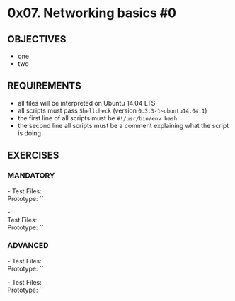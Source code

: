 # 0x07. Networking basics #0

## OBJECTIVES   
   * one
   * two

## REQUIREMENTS   
   * all files will be interpreted on Ubuntu 14.04 LTS
   * all scripts must pass `Shellcheck` (version `0.3.3-1~ubuntu14.04.1`)
   * the first line of all scripts must be `#!/usr/bin/env bash`
   * the second line all scripts must be a comment explaining what the script is doing 

## EXERCISES   

### MANDATORY   

**[]()** - 
Test Files: []()   
Prototype: ``   

**[]()** -  
Test Files: []()   
Prototype: ``   

### ADVANCED   

**[]()** - 
Test Files: []()   
Prototype: ``   

**[]()** - 
Test Files: []()   
Prototype: ``   

